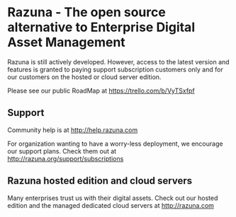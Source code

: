 # Razuna - The open source alternative to Enterprise Digital Asset Management

Razuna is still actively developed. However, access to the latest version and features is granted to paying support subscription customers only and for our customers on the hosted or cloud server edition.

Please see our public RoadMap at https://trello.com/b/VyTSxfpf

## Support

Community help is at http://help.razuna.com

For organization wanting to have a worry-less deployment, we encourage our support plans. Check them out at http://razuna.org/support/subscriptions

## Razuna hosted edition and cloud servers

Many enterprises trust us with their digital assets. Check out our hosted edition and the managed dedicated cloud servers at http://razuna.com
